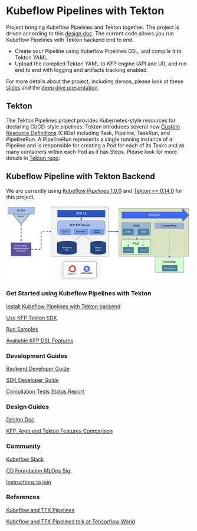 # Kubeflow Pipelines with Tekton

Project bringing Kubeflow Pipelines and Tekton together. The project is driven according to this [design doc](http://bit.ly/kfp-tekton). The current code allows you run Kubeflow Pipelines with Tekton backend end to end.

* Create your Pipeline using Kubeflow Pipelines DSL, and compile it to Tekton YAML.
* Upload the compiled Tekton YAML to KFP engine (API and UI), and run end to end with logging and artifacts tracking enabled.

For more details about the project, including demos, please look at these [slides](https://www.slideshare.net/AnimeshSingh/kubeflow-pipelines-with-tekton-236769976) and the [deep dive presentation](https://www.youtube.com/watch?v=AYIeNtXLT_k).

## Tekton

The Tekton Pipelines project provides Kubernetes-style resources for declaring CI/CD-style pipelines. Tekton introduces
several new [Custom Resource Definitions](https://kubernetes.io/docs/concepts/extend-kubernetes/api-extension/custom-resources/) (CRDs) including Task, Pipeline, TaskRun, and PipelineRun. A PipelineRun represents a single running instance
of a Pipeline and is responsible for creating a Pod for each of its Tasks and as many containers within each Pod as it
has Steps. Please look for more details in [Tekton repo](https://github.com/tektoncd/pipeline).

## Kubeflow Pipeline with Tekton Backend

We are currently using [Kubeflow Pipelines 1.0.0](https://github.com/kubeflow/pipelines/releases/tag/1.0.0) and
[Tekton >= 0.14.0](https://github.com/tektoncd/pipeline/releases/tag/v0.14.0) for this project.

![kfp-tekton](images/kfp-tekton.png)

### Get Started using Kubeflow Pipelines with Tekton

[Install Kubeflow Pipelines with Tekton backend](tekton_kfp_guide.md)

[Use KFP Tekton SDK](/sdk/README.md)

[Run Samples](/samples/README.md)

[Available KFP DSL Features](/sdk/FEATURES.md)

### Development Guides

[Backend Developer Guide](/developer_guide.md)

[SDK Developer Guide](/sdk/python/README.md)

[Compilation Tests Status Report](/sdk/python/tests/README.md)

### Design Guides

[Design Doc](http://bit.ly/kfp-tekton)

[KFP, Argo and Tekton Features Comparison](https://docs.google.com/spreadsheets/d/1LFUy86MhVrU2cRhXNsDU-OBzB4BlkT9C0ASD3hoXqpo/edit#gid=979402121)

### Community

[Kubeflow Slack](https://join.slack.com/t/kubeflow/shared_invite/zt-cpr020z4-PfcAue_2nw67~iIDy7maAQ)

[CD Foundation MLOps Sig](https://cd.foundation/blog/2020/02/11/announcing-the-cd-foundation-mlops-sig/).

[Instructions to join](https://github.com/cdfoundation/sig-mlops)

### References

[Kubeflow and TFX Pipelines](/samples/kfp-tfx)

[Kubeflow and TFX Pipelines talk at Tensorflow World](https://www.slideshare.net/AnimeshSingh/hybrid-cloud-kubeflow-and-tensorflow-extended-tfx)
